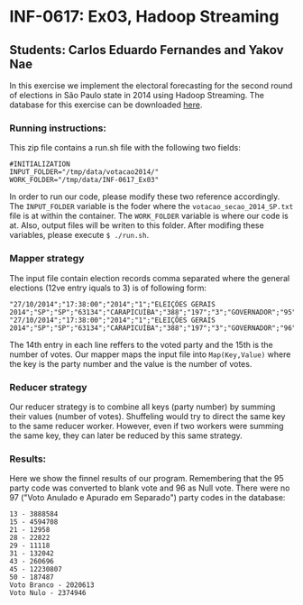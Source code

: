 # INF-0617: Ex03, Hadoop Streaming
## Students: Carlos Eduardo Fernandes and Yakov Nae 

In this exercise we implement the electoral forecasting for the second round of elections in São Paulo state in 2014 using Hadoop Streaming. The database for this exercise can be downloaded [here](http://agencia.tse.jus.br/estatistica/sead/odsele/votacao_secao/votacao_secao_2014_SP.zip).

### Running instructions:
This zip file contains a run.sh file with the following two fields:

	#INITIALIZATION
	INPUT_FOLDER="/tmp/data/votacao2014/"
	WORK_FOLDER="/tmp/data/INF-0617_Ex03"
	
In order to run our code, please modify these two reference accordingly. The `INPUT_FOLDER` variable is the foder where the `votacao_secao_2014_SP.txt` file is at within the container. The `WORK_FOLDER` variable is where our code is at. Also, output files will be writen to this folder. After modifing these variables, please execute `$ ./run.sh`.

### Mapper strategy
The input file contain election records comma separated where the general elections (12ve entry iquals to 3) is of following form:

	"27/10/2014";"17:38:00";"2014";"1";"ELEIÇÕES GERAIS 2014";"SP";"SP";"63134";"CARAPICUÍBA";"388";"197";"3";"GOVERNADOR";"95";"40"
	"27/10/2014";"17:38:00";"2014";"1";"ELEIÇÕES GERAIS 2014";"SP";"SP";"63134";"CARAPICUÍBA";"388";"197";"3";"GOVERNADOR";"96";"35"

The 14th entry in each line reffers to the voted party and the 15th is the number of votes. Our mapper maps the input file into `Map(Key,Value)` where the key is the party number and the value is the number of votes.
 
### Reducer strategy
Our reducer strategy is to combine all keys (party number) by summing their values (number of votes). Shuffeling would try to direct the same key to the same reducer worker. However, even if two workers were summing the same key, they can later be reduced by this same strategy.

### Results:
Here we show the finnel results of our program. Remembering that the 95 party code was converted to blank vote and 96 as Null vote. There were no 97 ("Voto Anulado e Apurado em Separado") party codes in the database:

	13 - 3888584	
	15 - 4594708	
	21 - 12958	
	28 - 22822	
	29 - 11118	
	31 - 132042	
	43 - 260696	
	45 - 12230807	
	50 - 187487	
	Voto Branco - 2020613	
	Voto Nulo - 2374946	
